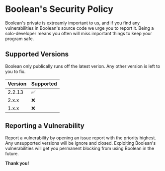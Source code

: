 # Boolean's Security Policy
Boolean's private is extreamly important to us, and if you find any vulnerabilities in Boolean's source code we urge you to report it. Being a solo-developer means you often will miss important things to keep your program safe.

## Supported Versions

Boolean only publically runs off the latest verion. Any other version is left to you to fix.

| Version | Supported          |
| ------- | ------------------ |
| 2.2.13  | :white_check_mark: |
| 2.x.x   | :x:                |
| 1.x.x   | :x:                |

## Reporting a Vulnerability

Report a vulnerability by opening an issue report with the priority highest. Any unsupported versions will be ignore and closed.
Exploiting Boolean's vulnerabilities will get you permanent blocking from using Boolean in the future.

**Thank you!**
